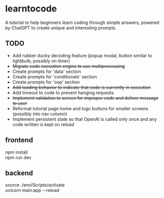 # learntocode
A tutorial to help beginners learn coding through simple answers, powered by ChatGPT to create unique and interesting prompts.  
  
## TODO  
* Add rubber ducky decoding feature (popup modal, button similar to lightbulb, possibly on timer)
* ~~Migrate code execution engine to use multiprocessing~~  
* Create prompts for 'data' section  
* Create prompts for 'conditionals' section  
* Create prompts for 'oop' section  
* ~~Add loading behavior to indicate that code is currently in execution~~  
* Add timeout to code to prevent hanging requests  
* ~~Implement validation to screen for improper code and deliver message to user~~ 
* Reformat tutorial page home and logo buttons for smaller screens (possibly into nav column)  
* Implement persistent state so that OpenAI is called only once and any code written is kept on reload   
  
## frontend 
npm install   
npm run dev  

## backend  
source ./env/Scripts/activate  
uvicorn main:app --reload  
